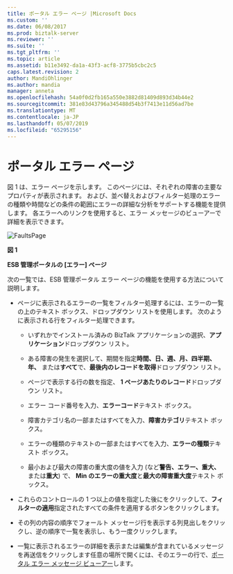 ```yaml
---
title: ポータル エラー ページ |Microsoft Docs
ms.custom: ''
ms.date: 06/08/2017
ms.prod: biztalk-server
ms.reviewer: ''
ms.suite: ''
ms.tgt_pltfrm: ''
ms.topic: article
ms.assetid: b11e3492-da1a-43f3-acf8-3775b5cbc2c5
caps.latest.revision: 2
author: MandiOhlinger
ms.author: mandia
manager: anneta
ms.openlocfilehash: 54a0f0d2fb165a550e3882d81409d893d34b44e2
ms.sourcegitcommit: 381e83d43796a345488d54b3f7413e11d56ad7be
ms.translationtype: MT
ms.contentlocale: ja-JP
ms.lasthandoff: 05/07/2019
ms.locfileid: "65295156"
---
```

# <a name="portal-faults-page"></a>ポータル エラー ページ
図 1 は、エラー ページを示します。 このページには、それぞれの障害の主要なプロパティが表示されます。 および、並べ替えおよびフィルター処理のエラーの種類や時間などの条件の範囲にエラーの詳細な分析をサポートする機能を提供します。 各エラーへのリンクを使用すると、エラー メッセージのビューアーで詳細を表示できます。  
  
 ![FaultsPage](../esb-toolkit/media/faultspage.gif "FaultsPage")  
  
 **図 1**  
  
 **ESB 管理ポータルの [エラー] ページ**  
  
 次の一覧では、ESB 管理ポータル エラー ページの機能を使用する方法について説明します。  
  
-   ページに表示されるエラーの一覧をフィルター処理するには、エラーの一覧の上のテキスト ボックス、ドロップダウン リストを使用します。 次のように表示される行をフィルター処理できます。  
  
    -   いずれかでインストール済みの BizTalk アプリケーションの選択、**アプリケーション**ドロップダウン リスト。  
  
    -   ある障害の発生を選択して、期間を指定**時間、日、週、月、四半期、年、** または**すべて**で、**最後内のレコードを取得**ドロップダウン リスト。  
  
    -   ページで表示する行の数を指定、 **1 ページあたりのレコード**ドロップダウン リスト。  
  
    -   エラー コード番号を入力、**エラーコード**テキスト ボックス。  
  
    -   障害カテゴリ名の一部またはすべてを入力、**障害カテゴリ**テキスト ボックス。  
  
    -   エラーの種類のテキストの一部またはすべてを入力、**エラーの種類**テキスト ボックス。  
  
    -   最小および最大の障害の重大度の値を入力 (など**警告、エラー、重大、** または**重大**) で、 **Min のエラーの重大度**と**最大の障害重大度**テキスト ボックス。  
  
-   これらのコントロールの 1 つ以上の値を指定した後にをクリックして、**フィルターの適用**指定されたすべての条件を適用するボタンをクリックします。  
  
-   その列の内容の順序でフォールト メッセージ行を表示する列見出しをクリックし、逆の順序で一覧を表示し、もう一度クリックします。  
  
-   一覧に表示されるエラーの詳細を表示または編集が含まれているメッセージを再送信をクリックします任意の場所で開くには、そのエラーの行で、[ポータル エラー メッセージ ビューアー](../esb-toolkit/portal-fault-message-viewer.md)します。